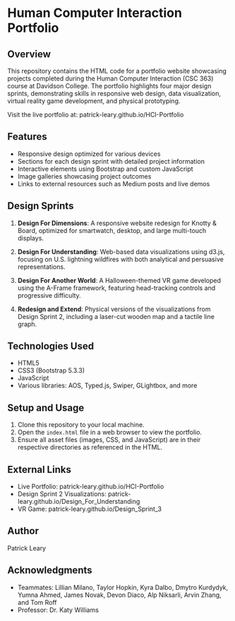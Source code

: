 # Human Computer Interaction Portfolio

## Overview

This repository contains the HTML code for a portfolio website showcasing projects completed during the Human Computer Interaction (CSC 363) course at Davidson College. The portfolio highlights four major design sprints, demonstrating skills in responsive web design, data visualization, virtual reality game development, and physical prototyping.

Visit the live portfolio at: patrick-leary.github.io/HCI-Portfolio

## Features

- Responsive design optimized for various devices
- Sections for each design sprint with detailed project information
- Interactive elements using Bootstrap and custom JavaScript
- Image galleries showcasing project outcomes
- Links to external resources such as Medium posts and live demos

## Design Sprints

1. **Design For Dimensions**: A responsive website redesign for Knotty & Board, optimized for smartwatch, desktop, and large multi-touch displays.

2. **Design For Understanding**: Web-based data visualizations using d3.js, focusing on U.S. lightning wildfires with both analytical and persuasive representations.

3. **Design For Another World**: A Halloween-themed VR game developed using the A-Frame framework, featuring head-tracking controls and progressive difficulty.

4. **Redesign and Extend**: Physical versions of the visualizations from Design Sprint 2, including a laser-cut wooden map and a tactile line graph.

## Technologies Used

- HTML5
- CSS3 (Bootstrap 5.3.3)
- JavaScript
- Various libraries: AOS, Typed.js, Swiper, GLightbox, and more

## Setup and Usage

1. Clone this repository to your local machine.
2. Open the `index.html` file in a web browser to view the portfolio.
3. Ensure all asset files (images, CSS, and JavaScript) are in their respective directories as referenced in the HTML.

## External Links

- Live Portfolio: patrick-leary.github.io/HCI-Portfolio
- Design Sprint 2 Visualizations: patrick-leary.github.io/Design_For_Understanding
- VR Game: patrick-leary.github.io/Design_Sprint_3

## Author

Patrick Leary

## Acknowledgments

- Teammates: Lillian Milano, Taylor Hopkin, Kyra Dalbo, Dmytro Kurdydyk, Yumna Ahmed, James Novak, Devon Diaco, Alp Niksarli, Arvin Zhang, and Tom Roff
- Professor: Dr. Katy Williams
